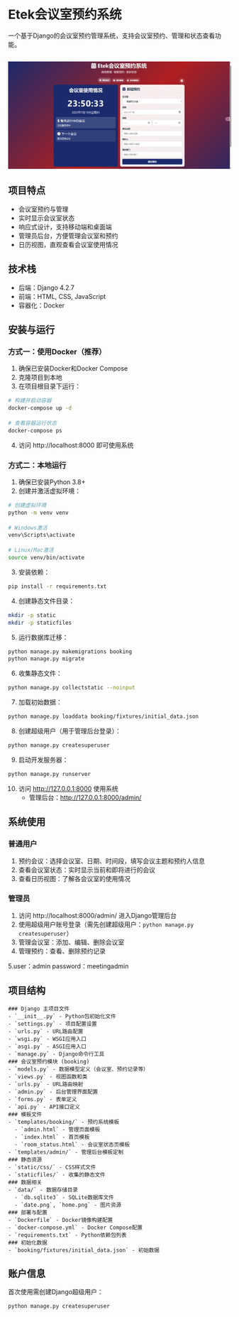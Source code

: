 # Etek会议室预约系统

一个基于Django的会议室预约管理系统，支持会议室预约、管理和状态查看功能。
##
![image](https://github.com/haixiZ11/meeting/blob/main/data/home.png)
## 项目特点

- 会议室预约与管理
- 实时显示会议室状态
- 响应式设计，支持移动端和桌面端
- 管理员后台，方便管理会议室和预约
- 日历视图，直观查看会议室使用情况

## 技术栈

- 后端：Django 4.2.7
- 前端：HTML, CSS, JavaScript
- 容器化：Docker

## 安装与运行

### 方式一：使用Docker（推荐）

1. 确保已安装Docker和Docker Compose
2. 克隆项目到本地
3. 在项目根目录下运行：

```bash
# 构建并启动容器
docker-compose up -d

# 查看容器运行状态
docker-compose ps
```

4. 访问 http://localhost:8000 即可使用系统

### 方式二：本地运行

1. 确保已安装Python 3.8+
2. 创建并激活虚拟环境：

```bash
# 创建虚拟环境
python -m venv venv

# Windows激活
venv\Scripts\activate

# Linux/Mac激活
source venv/bin/activate
```

3. 安装依赖：

```bash
pip install -r requirements.txt
```

4. 创建静态文件目录：

```bash
mkdir -p static
mkdir -p staticfiles
```

5. 运行数据库迁移：

```bash
python manage.py makemigrations booking
python manage.py migrate
```

6. 收集静态文件：

```bash
python manage.py collectstatic --noinput
```

7. 加载初始数据：

```bash
python manage.py loaddata booking/fixtures/initial_data.json
```

8. 创建超级用户（用于管理后台登录）：

```bash
python manage.py createsuperuser
```

9. 启动开发服务器：

```bash
python manage.py runserver
```

10. 访问 http://127.0.0.1:8000 使用系统
    - 管理后台：http://127.0.0.1:8000/admin/

## 系统使用

### 普通用户

1. 预约会议：选择会议室、日期、时间段，填写会议主题和预约人信息
2. 查看会议室状态：实时显示当前和即将进行的会议
3. 查看日历视图：了解各会议室的使用情况

### 管理员

1. 访问 http://localhost:8000/admin/ 进入Django管理后台
2. 使用超级用户账号登录（需先创建超级用户：`python manage.py createsuperuser`）
3. 管理会议室：添加、编辑、删除会议室
4. 管理预约：查看、删除预约记录
   
5.user：admin   password：meetingadmin

## 项目结构

```
### Django 主项目文件
- `__init__.py` - Python包初始化文件
- `settings.py` - 项目配置设置
- `urls.py` - URL路由配置
- `wsgi.py` - WSGI应用入口
- `asgi.py` - ASGI应用入口
- `manage.py` - Django命令行工具
### 会议室预约模块 (booking)
- `models.py` - 数据模型定义（会议室、预约记录等）
- `views.py` - 视图函数和类
- `urls.py` - URL路由映射
- `admin.py` - 后台管理界面配置
- `forms.py` - 表单定义
- `api.py` - API接口定义
### 模板文件
- `templates/booking/` - 预约系统模板
  - `admin.html` - 管理页面模板
  - `index.html` - 首页模板
  - `room_status.html` - 会议室状态页模板
- `templates/admin/` - 管理后台模板定制
### 静态资源
- `static/css/` - CSS样式文件
- `staticfiles/` - 收集的静态文件
### 数据相关
- `data/` - 数据存储目录
  - `db.sqlite3` - SQLite数据库文件
  - `date.png`, `home.png` - 图片资源
### 部署与配置
- `Dockerfile` - Docker镜像构建配置
- `docker-compose.yml` - Docker Compose配置
- `requirements.txt` - Python依赖包列表
### 初始化数据
- `booking/fixtures/initial_data.json` - 初始数据
```

## 账户信息

首次使用需创建Django超级用户：

```bash
python manage.py createsuperuser
```


